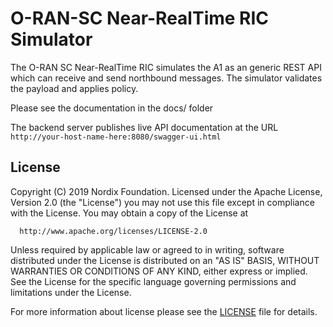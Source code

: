 # O-RAN-SC Near-RealTime RIC Simulator
		
The O-RAN SC Near-RealTime RIC simulates the A1 as an generic REST API which can receive and send northbound messages. The simulator validates the payload and applies policy.
		
Please see the documentation in the docs/ folder
		
The backend server publishes live API documentation at the URL `http://your-host-name-here:8080/swagger-ui.html`
		
## License
		
Copyright (C) 2019 Nordix Foundation.
Licensed under the Apache License, Version 2.0 (the "License")
you may not use this file except in compliance with the License.
You may obtain a copy of the License at
		
      http://www.apache.org/licenses/LICENSE-2.0
		
Unless required by applicable law or agreed to in writing, software
distributed under the License is distributed on an "AS IS" BASIS,
WITHOUT WARRANTIES OR CONDITIONS OF ANY KIND, either express or implied.
See the License for the specific language governing permissions and
limitations under the License.
		
For more information about license please see the [LICENSE](LICENSE.txt) file for details.
